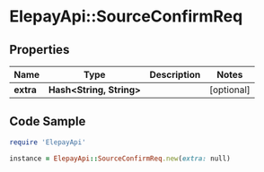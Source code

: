 # ElepayApi::SourceConfirmReq

## Properties

Name | Type | Description | Notes
------------ | ------------- | ------------- | -------------
**extra** | **Hash&lt;String, String&gt;** |  | [optional] 

## Code Sample

```ruby
require 'ElepayApi'

instance = ElepayApi::SourceConfirmReq.new(extra: null)
```



